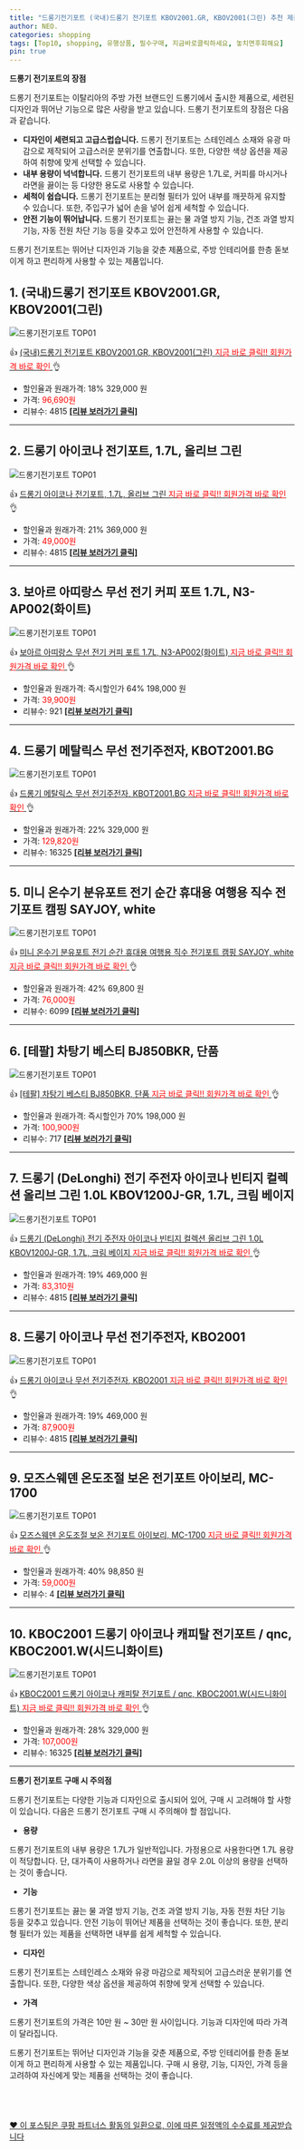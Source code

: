 ```yaml
---
title: "드롱기전기포트 (국내)드롱기 전기포트 KBOV2001.GR, KBOV2001(그린) 추천 제품 비교 최저 가격 비교 장점 구매가이드"
author: NEO.
categories: shopping
tags: [Top10, shopping, 유행상품, 필수구매, 지금바로클릭하세요, 놓치면후회해요]
pin: true
---
```

**드롱기 전기포트의 장점**

드롱기 전기포트는 이탈리아의 주방 가전 브랜드인 드롱기에서 출시한 제품으로, 세련된 디자인과 뛰어난 기능으로 많은 사랑을 받고 있습니다. 드롱기 전기포트의 장점은 다음과 같습니다.

* **디자인이 세련되고 고급스럽습니다.** 드롱기 전기포트는 스테인레스 소재와 유광 마감으로 제작되어 고급스러운 분위기를 연출합니다. 또한, 다양한 색상 옵션을 제공하여 취향에 맞게 선택할 수 있습니다.
* **내부 용량이 넉넉합니다.** 드롱기 전기포트의 내부 용량은 1.7L로, 커피를 마시거나 라면을 끓이는 등 다양한 용도로 사용할 수 있습니다.
* **세척이 쉽습니다.** 드롱기 전기포트는 분리형 필터가 있어 내부를 깨끗하게 유지할 수 있습니다. 또한, 주입구가 넓어 손을 넣어 쉽게 세척할 수 있습니다.
* **안전 기능이 뛰어납니다.** 드롱기 전기포트는 끓는 물 과열 방지 기능, 건조 과열 방지 기능, 자동 전원 차단 기능 등을 갖추고 있어 안전하게 사용할 수 있습니다.

드롱기 전기포트는 뛰어난 디자인과 기능을 갖춘 제품으로, 주방 인테리어를 한층 돋보이게 하고 편리하게 사용할 수 있는 제품입니다.

   

## 1. (국내)드롱기 전기포트 KBOV2001.GR, KBOV2001(그린)

![드롱기전기포트 TOP01](https://thumbnail8.coupangcdn.com/thumbnails/remote/230x230ex/image/vendor_inventory/c279/7a7276ad548fdd93ed6ab122b2c4a83654bd9ecc52f1cbb77a18badf7584.jpg)


👍 [(국내)드롱기 전기포트 KBOV2001.GR, KBOV2001(그린) <font color=red> 지금 바로 클릭!! 회원가격 바로 확인 </font> ](https://link.coupang.com/re/AFFSDP?lptag=AF3617701&subid=GithubCoopas&pageKey=7166987306&traceid=V0-153&itemId=18047909713&vendorItemId=3172612375) 👌 


- 할인율과 원래가격: 18%  329,000   원
- 가격: <span style='color:red'>96,690원</span>
- 리뷰수: 4815  [**[리뷰 보러가기 클릭]**](https://link.coupang.com/re/AFFSDP?lptag=AF3617701&subid=GithubCoopas&pageKey=7166987306&traceid=V0-153&itemId=18047909713&vendorItemId=3172612375)

---


   

## 2. 드롱기 아이코나 전기포트, 1.7L, 올리브 그린

![드롱기전기포트 TOP01](https://thumbnail10.coupangcdn.com/thumbnails/remote/230x230ex/image/vendor_inventory/9bbd/e8096855b47e307fe39b03ce5f41bf097fd12464d9d4bb9439aeba837e5d.jpg)


👍 [드롱기 아이코나 전기포트, 1.7L, 올리브 그린 <font color=red> 지금 바로 클릭!! 회원가격 바로 확인 </font> ](https://link.coupang.com/re/AFFSDP?lptag=AF3617701&subid=GithubCoopas&pageKey=2233569811&traceid=V0-153&itemId=849052648&vendorItemId=71129776592) 👌 


- 할인율과 원래가격: 21%  369,000   원
- 가격: <span style='color:red'>49,000원</span>
- 리뷰수: 4815  [**[리뷰 보러가기 클릭]**](https://link.coupang.com/re/AFFSDP?lptag=AF3617701&subid=GithubCoopas&pageKey=2233569811&traceid=V0-153&itemId=849052648&vendorItemId=71129776592)

---


   

## 3. 보아르 아띠랑스 무선 전기 커피 포트 1.7L, N3-AP002(화이트)

![드롱기전기포트 TOP01](https://thumbnail9.coupangcdn.com/thumbnails/remote/230x230ex/image/retail/images/2022/10/19/11/0/6d20c522-292e-4d3b-9dd8-14fe58974c5e.jpg)


👍 [보아르 아띠랑스 무선 전기 커피 포트 1.7L, N3-AP002(화이트) <font color=red> 지금 바로 클릭!! 회원가격 바로 확인 </font> ](https://link.coupang.com/re/AFFSDP?lptag=AF3617701&subid=GithubCoopas&pageKey=6853370919&traceid=V0-153&itemId=16335665210&vendorItemId=83527584561) 👌 


- 할인율과 원래가격: 즉시할인가 64%  198,000   원
- 가격: <span style='color:red'>39,900원</span>
- 리뷰수: 921  [**[리뷰 보러가기 클릭]**](https://link.coupang.com/re/AFFSDP?lptag=AF3617701&subid=GithubCoopas&pageKey=6853370919&traceid=V0-153&itemId=16335665210&vendorItemId=83527584561)

---


   

## 4. 드롱기 메탈릭스 무선 전기주전자, KBOT2001.BG

![드롱기전기포트 TOP01](https://thumbnail7.coupangcdn.com/thumbnails/remote/230x230ex/image/rs_quotation_api/wnaz5rnn/a0e13b1ca08e456aba81f13a3b0e2f23.jpg)


👍 [드롱기 메탈릭스 무선 전기주전자, KBOT2001.BG <font color=red> 지금 바로 클릭!! 회원가격 바로 확인 </font> ](https://link.coupang.com/re/AFFSDP?lptag=AF3617701&subid=GithubCoopas&pageKey=7456448777&traceid=V0-153&itemId=19424686289&vendorItemId=86536068056) 👌 


- 할인율과 원래가격: 22%  329,000   원
- 가격: <span style='color:red'>129,820원</span>
- 리뷰수: 16325  [**[리뷰 보러가기 클릭]**](https://link.coupang.com/re/AFFSDP?lptag=AF3617701&subid=GithubCoopas&pageKey=7456448777&traceid=V0-153&itemId=19424686289&vendorItemId=86536068056)

---


   

## 5. 미니 온수기 분유포트 전기 순간 휴대용 여행용 직수 전기포트 캠핑 SAYJOY, white

![드롱기전기포트 TOP01](https://thumbnail10.coupangcdn.com/thumbnails/remote/230x230ex/image/vendor_inventory/1492/82cd9e9710fcc34074e1db8c498711deb4ccc8486c7a29ed107e5b4105cf.png)


👍 [미니 온수기 분유포트 전기 순간 휴대용 여행용 직수 전기포트 캠핑 SAYJOY, white <font color=red> 지금 바로 클릭!! 회원가격 바로 확인 </font> ](https://link.coupang.com/re/AFFSDP?lptag=AF3617701&subid=GithubCoopas&pageKey=7699117292&traceid=V0-153&itemId=20608718739&vendorItemId=87683262682) 👌 


- 할인율과 원래가격: 42%  69,800   원
- 가격: <span style='color:red'>76,000원</span>
- 리뷰수: 6099  [**[리뷰 보러가기 클릭]**](https://link.coupang.com/re/AFFSDP?lptag=AF3617701&subid=GithubCoopas&pageKey=7699117292&traceid=V0-153&itemId=20608718739&vendorItemId=87683262682)

---


   

## 6. [테팔] 차탕기 베스티 BJ850BKR, 단품

![드롱기전기포트 TOP01](https://thumbnail8.coupangcdn.com/thumbnails/remote/230x230ex/image/vendor_inventory/3fc9/f83c20f4d46df58b9a91efdfac8809cab2e4e323cee02772fd93470bf4b3.jpg)


👍 [[테팔] 차탕기 베스티 BJ850BKR, 단품 <font color=red> 지금 바로 클릭!! 회원가격 바로 확인 </font> ](https://link.coupang.com/re/AFFSDP?lptag=AF3617701&subid=GithubCoopas&pageKey=6383212261&traceid=V0-153&itemId=13571487530&vendorItemId=76229739424) 👌 


- 할인율과 원래가격: 즉시할인가 70%  198,000   원
- 가격: <span style='color:red'>100,900원</span>
- 리뷰수: 717  [**[리뷰 보러가기 클릭]**](https://link.coupang.com/re/AFFSDP?lptag=AF3617701&subid=GithubCoopas&pageKey=6383212261&traceid=V0-153&itemId=13571487530&vendorItemId=76229739424)

---


   

## 7. 드롱기 (DeLonghi) 전기 주전자 아이코나 빈티지 컬렉션 올리브 그린 1.0L KBOV1200J-GR, 1.7L, 크림 베이지

![드롱기전기포트 TOP01](https://thumbnail8.coupangcdn.com/thumbnails/remote/230x230ex/image/vendor_inventory/a3e3/2479e3cb5123d372843ccb46f59be4706c323ec1d2d962fdc7f24f6c5cf1.jpg)


👍 [드롱기 (DeLonghi) 전기 주전자 아이코나 빈티지 컬렉션 올리브 그린 1.0L KBOV1200J-GR, 1.7L, 크림 베이지 <font color=red> 지금 바로 클릭!! 회원가격 바로 확인 </font> ](https://link.coupang.com/re/AFFSDP?lptag=AF3617701&subid=GithubCoopas&pageKey=2233569811&traceid=V0-153&itemId=18728751272&vendorItemId=87246933573) 👌 


- 할인율과 원래가격: 19%  469,000   원
- 가격: <span style='color:red'>83,310원</span>
- 리뷰수: 4815  [**[리뷰 보러가기 클릭]**](https://link.coupang.com/re/AFFSDP?lptag=AF3617701&subid=GithubCoopas&pageKey=2233569811&traceid=V0-153&itemId=18728751272&vendorItemId=87246933573)

---


   

## 8. 드롱기 아이코나 무선 전기주전자, KBO2001

![드롱기전기포트 TOP01](https://thumbnail6.coupangcdn.com/thumbnails/remote/230x230ex/image/vendor_inventory/b456/4e250a6211316471d3059047a0cd04ac754a2a25d9d6cc8fcfb6bdd16d75.jpg)


👍 [드롱기 아이코나 무선 전기주전자, KBO2001 <font color=red> 지금 바로 클릭!! 회원가격 바로 확인 </font> ](https://link.coupang.com/re/AFFSDP?lptag=AF3617701&subid=GithubCoopas&pageKey=8564937&traceid=V0-153&itemId=14097658&vendorItemId=3297752277) 👌 


- 할인율과 원래가격: 19%  469,000   원
- 가격: <span style='color:red'>87,900원</span>
- 리뷰수: 4815  [**[리뷰 보러가기 클릭]**](https://link.coupang.com/re/AFFSDP?lptag=AF3617701&subid=GithubCoopas&pageKey=8564937&traceid=V0-153&itemId=14097658&vendorItemId=3297752277)

---


   

## 9. 모즈스웨덴 온도조절 보온 전기포트 아이보리, MC-1700

![드롱기전기포트 TOP01](https://thumbnail8.coupangcdn.com/thumbnails/remote/230x230ex/image/retail/images/2023/08/31/10/9/e793cee4-fe91-45b1-8eda-db43eb76aa38.jpg)


👍 [모즈스웨덴 온도조절 보온 전기포트 아이보리, MC-1700 <font color=red> 지금 바로 클릭!! 회원가격 바로 확인 </font> ](https://link.coupang.com/re/AFFSDP?lptag=AF3617701&subid=GithubCoopas&pageKey=7537125063&traceid=V0-153&itemId=19804381525&vendorItemId=87038946400) 👌 


- 할인율과 원래가격: 40%  98,850   원
- 가격: <span style='color:red'>59,000원</span>
- 리뷰수: 4  [**[리뷰 보러가기 클릭]**](https://link.coupang.com/re/AFFSDP?lptag=AF3617701&subid=GithubCoopas&pageKey=7537125063&traceid=V0-153&itemId=19804381525&vendorItemId=87038946400)

---


   

## 10. KBOC2001 드롱기 아이코나 캐피탈 전기포트 / qnc, KBOC2001.W(시드니화이트)

![드롱기전기포트 TOP01](https://thumbnail8.coupangcdn.com/thumbnails/remote/230x230ex/image/vendor_inventory/2932/e126738e7afd52693cedcbe9d2db15bf0d6de498561e97c78d738230dda0.jpg)


👍 [KBOC2001 드롱기 아이코나 캐피탈 전기포트 / qnc, KBOC2001.W(시드니화이트) <font color=red> 지금 바로 클릭!! 회원가격 바로 확인 </font> ](https://link.coupang.com/re/AFFSDP?lptag=AF3617701&subid=GithubCoopas&pageKey=2276022352&traceid=V0-153&itemId=3905629671&vendorItemId=5048023167) 👌 


- 할인율과 원래가격: 28%  329,000   원
- 가격: <span style='color:red'>107,000원</span>
- 리뷰수: 16325  [**[리뷰 보러가기 클릭]**](https://link.coupang.com/re/AFFSDP?lptag=AF3617701&subid=GithubCoopas&pageKey=2276022352&traceid=V0-153&itemId=3905629671&vendorItemId=5048023167)

---
**드롱기 전기포트 구매 시 주의점**

드롱기 전기포트는 다양한 기능과 디자인으로 출시되어 있어, 구매 시 고려해야 할 사항이 있습니다. 다음은 드롱기 전기포트 구매 시 주의해야 할 점입니다.

* **용량**

드롱기 전기포트의 내부 용량은 1.7L가 일반적입니다. 가정용으로 사용한다면 1.7L 용량이 적당합니다. 단, 대가족이 사용하거나 라면을 끓일 경우 2.0L 이상의 용량을 선택하는 것이 좋습니다.

* **기능**

드롱기 전기포트는 끓는 물 과열 방지 기능, 건조 과열 방지 기능, 자동 전원 차단 기능 등을 갖추고 있습니다. 안전 기능이 뛰어난 제품을 선택하는 것이 좋습니다. 또한, 분리형 필터가 있는 제품을 선택하면 내부를 쉽게 세척할 수 있습니다.

* **디자인**

드롱기 전기포트는 스테인레스 소재와 유광 마감으로 제작되어 고급스러운 분위기를 연출합니다. 또한, 다양한 색상 옵션을 제공하여 취향에 맞게 선택할 수 있습니다.

* **가격**

드롱기 전기포트의 가격은 10만 원 ~ 30만 원 사이입니다. 기능과 디자인에 따라 가격이 달라집니다.

드롱기 전기포트는 뛰어난 디자인과 기능을 갖춘 제품으로, 주방 인테리어를 한층 돋보이게 하고 편리하게 사용할 수 있는 제품입니다. 구매 시 용량, 기능, 디자인, 가격 등을 고려하여 자신에게 맞는 제품을 선택하는 것이 좋습니다.<br><br><br><br><br> [ ❤  이 포스팅은 쿠팡 파트너스 활동의 일환으로, 이에 따른 일정액의 수수료를 제공받습니다](https://link.coupang.com/a/bcEFyh)